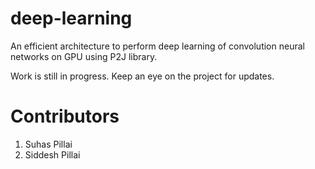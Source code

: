 # deep-learning

An efficient architecture to perform deep learning of convolution neural networks on GPU using P2J library.
<br>

Work is still in progress. Keep an eye on the project for updates.

# Contributors
1. Suhas Pillai
2. Siddesh Pillai
